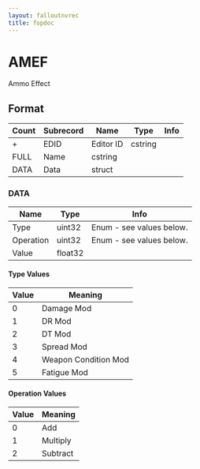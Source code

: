 ```yaml
---
layout: falloutnvrec
title: fopdoc
---
```

AMEF
====

Ammo Effect

## Format

Count | Subrecord | Name | Type | Info
------|-----------|------|------|-----
+ | EDID | Editor ID | cstring |
 | FULL | Name | cstring |
 | DATA | Data | struct |

### DATA

Name | Type | Info
-----|------|-----
Type | uint32 | Enum - see values below.
Operation | uint32 | Enum - see values below.
Value | float32 |

#### Type Values

Value | Meaning
------|--------
0 | Damage Mod
1 | DR Mod
2 | DT Mod
3 | Spread Mod
4 | Weapon Condition Mod
5 | Fatigue Mod

#### Operation Values

Value | Meaning
------|--------
0 | Add
1 | Multiply
2 | Subtract
